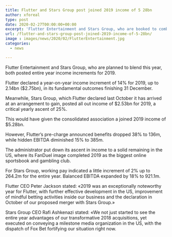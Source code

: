 ```yaml
---
title: Flutter and Stars Group post joined 2019 income of 5 28bn
author: xforeal 
type: post
date: 2020-02-27T00:00:00+00:00
excerpt: 'Flutter Entertainment and Stars Group, who are booked to combine this year, both posted entire year income increments for 2019 '
url: /flutter-and-stars-group-post-joined-2019-income-of-5-28bn/
image : images/news/2020/02/FlutterEntertainment.jpg
categories:
  - news

---
```

Flutter Entertainment and Stars Group, who are planned to blend this year, both posted entire year income increments for 2019. 

Flutter declared a year-on-year income increment of 14&percnt; for 2019, up to 2.14bn ($2.75bn), in its fundamental outcomes finishing 31 December. 

Meanwhile, Stars Group, which Flutter declared last October it has arrived at an arrangement to gain, posted all out income of $2.53bn for 2019, a critical yearly ascent of 25&percnt;. 

This would have given the consolidated association a joined 2019 income of $5.28bn. 

However, Flutter&#8217;s pre-charge announced benefits dropped 38&percnt; to 136m, while hidden EBITDA diminished 15&percnt; to 385m. 

The administrator put down its ascent in income to a solid remaining in the US, where its FanDuel image completed 2019 as the biggest online sportsbook and gambling club. 

For Stars Group, working pay indicated a little increment of 2&percnt; up to 264.2m for the entire year. Balanced EBITDA expanded by 18&percnt; to 921.1m. 

Flutter CEO Peter Jackson stated: &#171;2019 was an exceptionally noteworthy year for Flutter, with further effective development in the US, improvement of mindful betting activities inside our business and the declaration in October of our proposed merger with Stars Group.&#187; 

Stars Group CEO Rafi Ashkenazi stated: &#171;We not just started to see the entire year advantages of our transformative 2018 acquisitions, yet executed on conveying a milestone media organization in the US, with the dispatch of Fox Bet fortifying our situation right now.